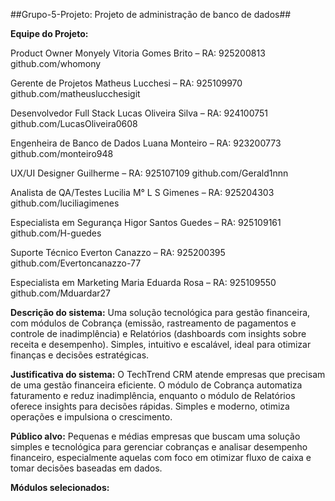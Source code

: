 ##Grupo-5-Projeto:
Projeto de administração de banco de dados##

**Equipe do Projeto:**

Product Owner
Monyely Vitoria Gomes Brito – RA: 925200813
github.com/whomony

Gerente de Projetos
Matheus Lucchesi – RA: 925109970
github.com/matheuslucchesigit

Desenvolvedor Full Stack
Lucas Oliveira Silva – RA: 924100751
github.com/LucasOliveira0608

Engenheira de Banco de Dados
Luana Monteiro – RA: 923200773
github.com/monteiro948

UX/UI Designer
Guilherme – RA: 925107109
github.com/Gerald1nnn

Analista de QA/Testes
Lucilia M° L S Gimenes – RA: 925204303
github.com/luciliagimenes

Especialista em Segurança
Higor Santos Guedes – RA: 925109161
github.com/H-guedes

Suporte Técnico
Everton Canazzo – RA: 925200395
github.com/Evertoncanazzo-77

Especialista em Marketing
Maria Eduarda Rosa – RA: 925109550
github.com/Mduardar27

**Descrição do sistema:**
Uma solução tecnológica para gestão financeira, com módulos de Cobrança (emissão, rastreamento de pagamentos e controle de inadimplência) e Relatórios (dashboards com insights sobre receita e desempenho). Simples, intuitivo e escalável, ideal para otimizar finanças e decisões estratégicas.

**Justificativa do sistema:**
O TechTrend CRM atende empresas que precisam de uma gestão financeira eficiente. O módulo de Cobrança automatiza faturamento e reduz inadimplência, enquanto o módulo de Relatórios oferece insights para decisões rápidas. Simples e moderno, otimiza operações e impulsiona o crescimento.

**Público alvo:**
Pequenas e médias empresas que buscam uma solução simples e tecnológica para gerenciar cobranças e analisar desempenho financeiro, especialmente aquelas com foco em otimizar fluxo de caixa e tomar decisões baseadas em dados.

**Módulos selecionados:**

